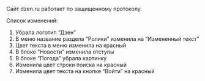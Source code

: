 Сайт  dzen.ru работает по защищенному протоколу.

Список изменений:
1. Убрала логотип “Дзен”
2. В меню название раздела “Ролики” изменила на “Измененный текст”
3. Цвет текста в меню изменила на красный
4. В блоке “Новости” изменила отступы
5. В блоке “Погода” убрала картинку
6. Изменила цвет строки поиска на красный
7. Изменила цвет текста на кнопке “Войти” на красный
